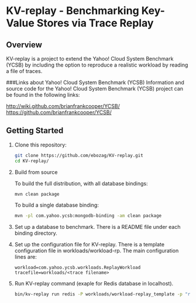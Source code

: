 KV-replay - Benchmarking Key-Value Stores via Trace Replay
==========================================================
Overview
--------
KV-replay is a project to extend the Yahoo! Cloud System Benchmark (YCSB) by including the option to reproduce a realistic workload by reading a file of traces.

###Links about Yahoo! Cloud System Benchmark (YCSB)
Information and source code for the Yahoo! Cloud System Benchmark (YCSB) project can be found in the following links:

http://wiki.github.com/brianfrankcooper/YCSB/  
https://github.com/brianfrankcooper/YCSB/

Getting Started
---------------

1. Clone this repository:

    ```sh
    git clone https://github.com/ebozag/KV-replay.git
    cd KV-replay/
    ```
    
2.  Build from source

    To build the full distribution, with all database bindings:

    ```sh
    mvn clean package
    ```

    To build a single database binding:

    ```sh
    mvn -pl com.yahoo.ycsb:mongodb-binding -am clean package
    ```

3. Set up a database to benchmark. There is a README file under each binding 
   directory.

4. Set up the configuration file for KV-replay. There is a template configuration file in workloads/workload-rp. The main configuration lines are:
   ```
   workload=com.yahoo.ycsb.workloads.ReplayWorkload
   tracefile=workloads/<trace filename>
   ```
5. Run KV-replay command (exaple for Redis database in localhost). 
    
    ```sh
    bin/kv-replay run redis -P workloads/workload-replay_template -p "redis.host=127.0.0.1" -p "redis.port=6379"
    ```

